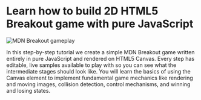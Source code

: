 # Learn how to build 2D HTML5 Breakout game with pure JavaScript


![MDN Breakout gameplay](https://mdn.mozillademos.org/files/10383/mdn-breakout-gameplay.png)

In this step-by-step tutorial we create a simple MDN Breakout game written entirely in pure JavaScript and rendered on HTML5 Canvas. Every step has editable, live samples available to play with so you can see what the intermediate stages should look like. You will learn the basics of using the Canvas element to implement fundamental game mechanics like rendering and moving images, collision detection, control mechanisms, and winning and losing states.

